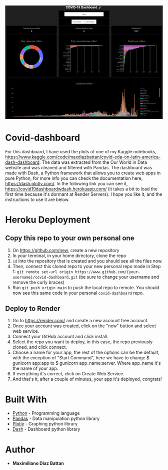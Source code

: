 ![covid dash.png](https://github.com/maxidiazbattan/covid-dashboard/blob/main/assets/covid%20dash.png?raw=true)

# Covid-dashboard 
For this dashboard, I have used the plots of one of my Kaggle notebooks, https://www.kaggle.com/code/maxdiazbattan/covid-eda-on-latin-america-dash-dashboard. The data was extracted from the Our World in Data website and was cleaned and filtered with Pandas.
The dashboard was made with Dash, a Python framework that allows you to create web apps in pure Python, for more info you can check the documentation here, https://dash.plotly.com/. 
In the following link you can see it, https://covid19dashboardwdash.herokuapp.com/ (it takes a bit to load the first time because it's dormant at Render Servers). I hope you like it, and the instructions to use it are below.


# Heroku Deployment

## Copy this repo to your own personal one
1. On https://github.com/new, create a new repository  
2. In your terminal, in your home directory, clone the repo
3. `cd` into the repository that is created and you should see all the files now.
4. Then, connect this cloned repo to your new personal repo made in Step 1: `git remote set-url origin https://www.github.com/{your-username}/covid-dashboard.git` (be sure to change your username and remove the curly braces)
5. Run `git push origin main` to push the local repo to remote. You should now see this same code in your personal `covid-dashboard` repo.

## Deploy to Render
1. Go to https://render.com/ and create a new account free account. 
2. Once your account was created, click on the "new" button and select web service.
3. Connect your GitHub account and click install.
4. Select the repo you want to deploy, in this case, the repo previously cloned, and click connect.
5. Choose a name for your app, the rest of the options can be the default, with the exception of "Start Command", here we have to change $ gunicorn app:app to $ gunicorn app_name:server. Where app_name it's the name of your app. 
6. If everything it's correct, click on Create Web Service.
7. And that's it, after a couple of minutes, your app it's deployed, congrats!


# Built With

* [Python](https://docs.python.org/3/) - Programming language
* [Pandas](https://pandas.pydata.org/docs/) - Data manipulation python library
* [Plotly](https://plotly.com/python/) - Graphing python library
* [Dash](https://dash.plotly.com/) - Dashboard python library


# Author

* **Maximiliano Diaz Battan** 

